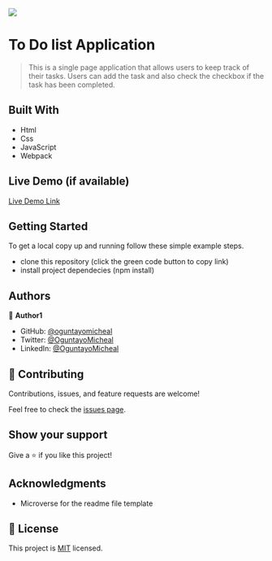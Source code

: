 ![](https://img.shields.io/badge/Microverse-blueviolet)

# To Do list Application


> This is a single page application that allows users to keep track of their tasks. Users can add the task and also check the checkbox if the task has been completed.

## Built With

- Html
- Css
- JavaScript 
- Webpack

## Live Demo (if available)

[Live Demo Link](https://oguntayomicheal.github.io/To-Do-list/dist/)


## Getting Started


To get a local copy up and running follow these simple example steps.

- clone this repository (click the green code button to copy link)
- install project dependecies (npm install)

## Authors

👤 **Author1**

- GitHub: [@oguntayomicheal](https://github.com/oguntayomicheal)
- Twitter: [@OguntayoMicheal](https://twitter.com/Oguns_micky)
- LinkedIn: [@OguntayoMicheal](https://www.linkedin.com/in/ogunsmicky/)


## 🤝 Contributing

Contributions, issues, and feature requests are welcome!

Feel free to check the [issues page](../../issues/).

## Show your support

Give a ⭐️ if you like this project!

## Acknowledgments

- Microverse for the readme file template

## 📝 License

This project is [MIT](./MIT.md) licensed.
